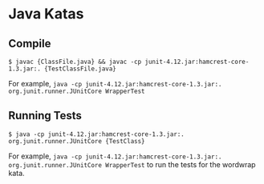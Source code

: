 # Java Katas

## Compile

`$ javac {ClassFile.java} && javac -cp junit-4.12.jar:hamcrest-core-1.3.jar:. {TestClassFile.java}`

For example, `java -cp junit-4.12.jar:hamcrest-core-1.3.jar:. org.junit.runner.JUnitCore WrapperTest`

## Running Tests

`$ java -cp junit-4.12.jar:hamcrest-core-1.3.jar:. org.junit.runner.JUnitCore {TestClass}`

For example, `java -cp junit-4.12.jar:hamcrest-core-1.3.jar:. org.junit.runner.JUnitCore WrapperTest` to run the tests for the wordwrap kata.